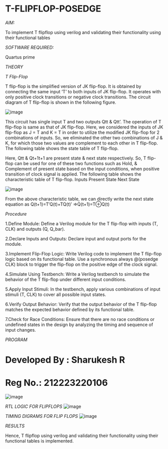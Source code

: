 # T-FLIPFLOP-POSEDGE

*AIM:*

To implement  T flipflop using verilog and validating their functionality using their functional tables

*SOFTWARE REQUIRED:*

Quartus prime

*THEORY*

*T Flip-Flop*

T flip-flop is the simplified version of JK flip-flop. It is obtained by connecting the same input ‘T’ to both inputs of JK flip-flop. It operates with only positive clock transitions or negative clock transitions. The circuit diagram of T flip-flop is shown in the following figure.

![image](https://github.com/naavaneetha/T-FLIPFLOP-POSEDGE/assets/154305477/458a68fe-2d08-4a9d-ac4f-7ae0480ce0bd)

 
This circuit has single input T and two outputs Qtt & Qtt’. The operation of T flip-flop is same as that of JK flip-flop. Here, we considered the inputs of JK flip-flop as J = T and K = T in order to utilize the modified JK flip-flop for 2 combinations of inputs. So, we eliminated the other two combinations of J & K, for which those two values are complement to each other in T flip-flop. The following table shows the state table of T flip-flop.

Here, Qtt & Qt+1t+1 are present state & next state respectively. So, T flip-flop can be used for one of these two functions such as Hold, & Complement of present state based on the input conditions, when positive transition of clock signal is applied. The following table shows the characteristic table of T flip-flop. Inputs Present State Next State

![image](https://github.com/naavaneetha/T-FLIPFLOP-POSEDGE/assets/154305477/cdd7fb32-539f-4b66-bb8d-f305a153c886)

 
From the above characteristic table, we can directly write the next state equation as Q(t+1)=T′Q(t)+TQ(t)′ ⇒Q(t+1)=T⊕Q(t)

*Procedure*

1.Define Module: Define a Verilog module for the T flip-flop with inputs (T, CLK) and outputs (Q, Q_bar).

2.Declare Inputs and Outputs: Declare input and output ports for the module.

3.Implement Flip-Flop Logic: Write Verilog code to implement the T flip-flop logic based on its functional table. Use a synchronous always @(posedge CLK) block to trigger the flip-flop on the positive edge of the clock signal.

4.Simulate Using Testbench: Write a Verilog testbench to simulate the behavior of the T flip-flop under different input conditions.

5.Apply Input Stimuli: In the testbench, apply various combinations of input stimuli (T, CLK) to cover all possible input states.

6.Verify Output Behavior: Verify that the output behavior of the T flip-flop matches the expected behavior defined by its functional table.

7.Check for Race Conditions: Ensure that there are no race conditions or undefined states in the design by analyzing the timing and sequence of input changes.

*PROGRAM*

# Developed By : Sharukesh R
# Reg No.: 212223220106
![image](https://github.com/Kirubanithi-123/T-FLIPFLOP-POSEDGE/assets/151388581/da91f14d-27d3-440f-832e-9b38f8889e2e)

*RTL LOGIC FOR FLIPFLOPS*
![image](https://github.com/Kirubanithi-123/T-FLIPFLOP-POSEDGE/assets/151388581/dcc244f6-bd6a-4048-aeca-4982ade604d7)


*TIMING DIGRAMS FOR FLIP FLOPS*
![image](https://github.com/Kirubanithi-123/T-FLIPFLOP-POSEDGE/assets/151388581/eea2c581-e47f-46a8-8d7e-231468d7ca63)


*RESULTS*

Hence, T flipflop using verilog and validating their functionality using their functional tables is implemented.

